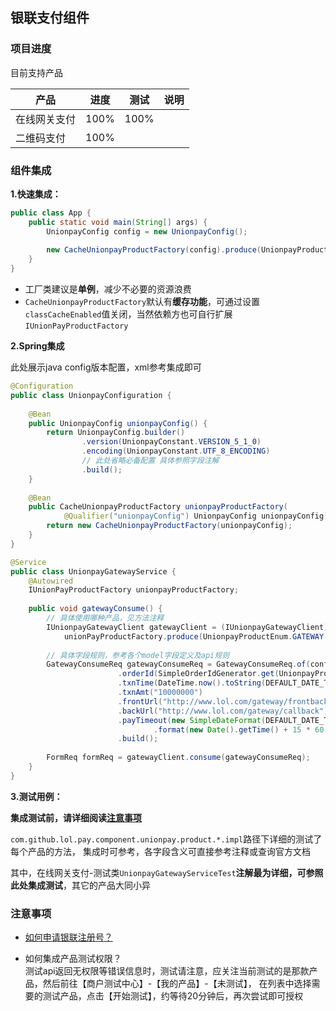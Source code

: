 ## 银联支付组件

### 项目进度

目前支持产品

|产品|进度|测试|说明|
|----|----|----|----|
|在线网关支付|100%|100%||
|二维码支付|100%|||

### 组件集成

**1.快速集成：**
```java
public class App {
    public static void main(String[] args) {
        UnionpayConfig config = new UnionpayConfig();
        
        new CacheUnionpayProductFactory(config).produce(UnionpayProductEnum.GATEWAY.name());
    }
}
```

- 工厂类建议是**单例**，减少不必要的资源浪费
- `CacheUnionpayProductFactory`默认有**缓存功能**，可通过设置`classCacheEnabled`值关闭，当然依赖方也可自行扩展`IUnionPayProductFactory`

**2.Spring集成**

此处展示java config版本配置，xml参考集成即可

```java
@Configuration
public class UnionpayConfiguration {
    
    @Bean
    public UnionpayConfig unionpayConfig() {
        return UnionpayConfig.builder()
                .version(UnionpayConstant.VERSION_5_1_0)
                .encoding(UnionpayConstant.UTF_8_ENCODING)
                // 此处省略必备配置 具体参照字段注解
                .build();
    }
    
    @Bean
    public CacheUnionpayProductFactory unionpayProductFactory(
            @Qualifier("unionpayConfig") UnionpayConfig unionpayConfig) {
        return new CacheUnionpayProductFactory(unionpayConfig);
    }
}
```

```java
@Service
public class UnionpayGatewayService {
    @Autowired
    IUnionPayProductFactory unionpayProductFactory;
    
    public void gatewayConsume() {
        // 具体使用哪种产品，见方法注释
        IUnionpayGatewayClient gatewayClient = (IUnionpayGatewayClient) 
            unionPayProductFactory.produce(UnionpayProductEnum.GATEWAY.name());
        
        // 具体字段规则，参考各个model字段定义及api规则
        GatewayConsumeReq gatewayConsumeReq = GatewayConsumeReq.of(config)
                        .orderId(SimpleOrderIdGenerator.get(UnionpayProductEnum.GATEWAY.name()))
                        .txnTime(DateTime.now().toString(DEFAULT_DATE_TIME_FORMAT))
                        .txnAmt("10000000")
                        .frontUrl("http://www.lol.com/gateway/frontback")
                        .backUrl("http://www.lol.com/gateway/callback")
                        .payTimeout(new SimpleDateFormat(DEFAULT_DATE_TIME_FORMAT)
                                .format(new Date().getTime() + 15 * 60 * 1000))
                        .build();
        
        FormReq formReq = gatewayClient.consume(gatewayConsumeReq);
    }
}
```


**3.测试用例：**  

**集成测试前，请详细阅读[注意事项](#注意事项)** 

 `com.github.lol.pay.component.unionpay.product.*.impl`路径下详细的测试了每个产品的方法，
集成时可参考，各字段含义可直接参考注释或查询官方文档

其中，在线网关支付-测试类`UnionpayGatewayServiceTest`**注解最为详细，可参照此处集成测试**，其它的产品大同小异

### 注意事项
- [如何申请银联注册号？](../../doc/支付/银联-测试账号申请.md)

- 如何集成产品测试权限？  
测试api返回无权限等错误信息时，测试请注意，应关注当前测试的是那款产品，然后前往【商户测试中心】-【我的产品】-【未测试】，
在列表中选择需要的测试产品，点击【开始测试】，约等待20分钟后，再次尝试即可授权